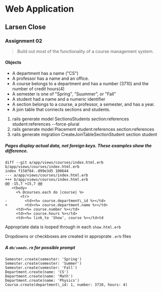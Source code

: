 # Web Application

## Larsen Close

### Assignment 02

> Build out most of the functionality of a course management system.

#### Objects

* A department has a name ("CS")
* A professor has a name and an office.
* A course belongs to a department and has a number (3710) and the number of credit hours(4)
* A semester is one of "Spring", "Suummer", or "Fall"
* A student had a name and a numeric identifier
* A section belongs to a course, a professor, a semester, and has a year.
* A join table that connects sections and students.

1. rails generate model SectionsStudents section:references student:references --force-plural
2. rails generate model Placement student:references section:references
3. rails generate migration CreateJoinTableSectionStudent section student

##### Pages display actual data, not foreign keys. These examples show the difference.

``` git diff
diff --git a/app/views/courses/index.html.erb b/app/views/courses/index.html.erb
index f158f84..099e3d5 100644
--- a/app/views/courses/index.html.erb
+++ b/app/views/courses/index.html.erb
@@ -15,7 +15,7 @@
   <tbody>
     <% @courses.each do |course| %>
       <tr>
-        <td><%= course.department\_id %></td>
+        <td><%= course.department.name %></td>
	 <td><%= course.number %></td>
	 <td><%= course.hours %></td>
	 <td><%= link_to 'Show', course %></td>td
```


Appropriate data is looped through in each `show.html.erb`

Dropdowns or checkboxes are created in approprate `.erb` files

##### A `db/seeds.rb` for possible prompt

``` rails
Semester.create(semester: 'Spring')
Semester.create(semester: 'Summer')
Semester.create(semester: 'Fall')
Department.create(name: 'CS')
Department.create(name: 'Math')
Department.create(name: 'Physics')
Course.create(department\_id: 1, number: 3710, hours: 4)
```

